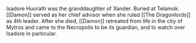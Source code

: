 Isadore Huorath was the granddaughter of Xander. Buried at Telamok. [[Damon]] served as her chief advisor when she ruled [[The Dragonlords]] as 4th leader. After she died, [[Damon]] retreated from life in the city of Mytros and came to the Necropolis to be its guardian, and to watch over Isadore in particular.